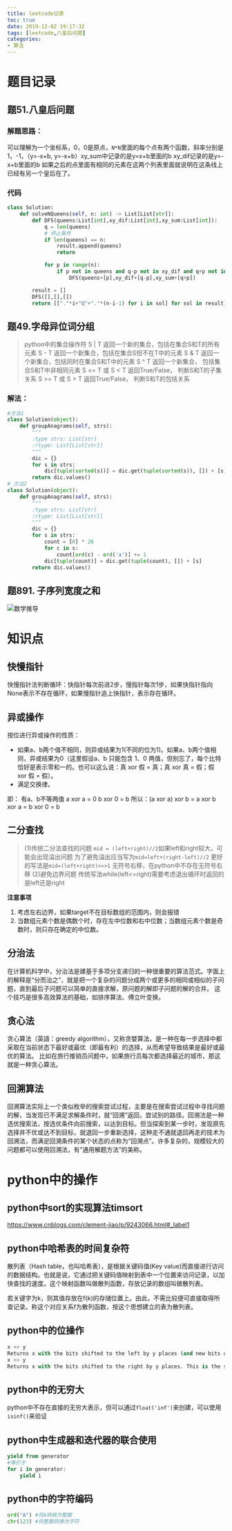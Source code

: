```yaml
---
title: leetcode记录
toc: true
date: 2019-12-02 19:17:32
tags: [leetcode,八皇后问题]
categories:
- 算法
---
```


# 题目记录
## 题51.八皇后问题
<!--more-->
### 解题思路：
可以理解为一个坐标系，0，0是原点，`N*N`里面的每个点有两个函数，斜率分别是1，-1，（y=-x+b, y=-x+b）xy_sum中记录的是y=x+b里面的b xy_dif记录的是y=-x+b里面的b 如果之后的点里面有相同的元素在这两个列表里面就说明在这条线上已经有另一个皇后在了。

### 代码
```python
class Solution:
    def solveNQueens(self, n: int) -> List[List[str]]:
        def DFS(queens:List[int],xy_dif:List[int],xy_sum:List[int]):
            q = len(queens)
            # 终止条件
            if len(queens) == n:
                result.append(queens)
                return

            for p in range(n):
                if p not in queens and q-p not in xy_dif and q+p not in xy_sum:
                    DFS(queens+[p],xy_dif+[q-p],xy_sum+[q+p])

        result = []
        DFS([],[],[])
        return [["."*i+"Q"+"."*(n-i-1) for i in sol] for sol in result]
```

## 题49.字母异位词分组

> python中的集合操作符
> S | T 返回一个新的集合，包括在集合S和T的所有元素
> S - T 返回一个新集合，包括在集合S但不在T中的元素
> S & T 返回一个新集合，包括同时在集合S和T中的元素
> S ^ T 返回一个新集合， 包括集合S和T中非相同元素
> S <= T 或 S < T 返回True/False， 判断S和T的子集关系
> S >= T 或 S > T 返回True/False， 判断S和T的包括关系

### 解法：
```python
#方法1
class Solution(object):
    def groupAnagrams(self, strs):
        """
        :type strs: List[str]
        :rtype: List[List[str]]
        """
        dic = {}
        for s in strs:
            dic[tuple(sorted(s))] = dic.get(tuple(sorted(s)), []) + [s]
        return dic.values()
# 方法2
class Solution(object):
    def groupAnagrams(self, strs):
        """
        :type strs: List[str]
        :rtype: List[List[str]]
        """
        dic = {}
        for s in strs:
            count = [0] * 26
            for c in s:
                count[ord(c) - ord('a')] += 1
            dic[tuple(count)] = dic.get(tuple(count), []) + [s]
        return dic.values()
```
## 题891. 子序列宽度之和
![数学推导](_attachments/89814a54e0bd778f13761784d1ed7813.jpg)

# 知识点
## 快慢指针
快慢指针法判断循环：快指针每次前进2步，慢指针每次1步，如果快指针指向None表示不存在循环，如果慢指针追上快指针，表示存在循环。

## 异或操作
按位进行异或操作的性质：
- 如果a、b两个值不相同，则异或结果为1(不同的位为1)。如果a、b两个值相同，异或结果为0（这里假设a、b 只能包含 1、0 两值，但别忘了，每个比特恰好是表示零和一的。也可以这么说：真 xor 假 = 真；真 xor 真 = 假；假 xor 假 = 假）。
- 满足交换律。

即：
有a、b不等两值
a xor a = 0
b xor 0 = b
所以：(a xor a) xor b = a xor b xor a = b xor 0 = b


## 二分查找
> (1)传统二分法查找的问题
> `mid = (left+right)//2`如果left和right较大，可能会出现溢出问题
> 为了避免溢出应当写为`mid=left+(right-left)//2`
> 更好的写法是`mid=(left+right)>>>1` 无符号右移，在python中不存在无符号右移
> (2)避免边界问题
> 传统写法while(left<=right)需要考虑退出循环时返回的是left还是right

**注意事项**
1. 考虑左右边界，如果target不在目标数组的范围内，则会报错
2. 当数组元素个数是偶数个时，存在左中位数和右中位数；当数组元素个数是奇数时，则只存在确定的中位数。

## 分治法
在计算机科学中，分治法是建基于多项分支递归的一种很重要的算法范式。字面上的解释是“分而治之”，就是把一个复杂的问题分成两个或更多的相同或相似的子问题，直到最后子问题可以简单的直接求解，原问题的解即子问题的解的合并。 这个技巧是很多高效算法的基础，如排序算法、傅立叶变换。

## 贪心法
贪心算法（英語：greedy algorithm），又称贪婪算法，是一种在每一步选择中都采取在当前状态下最好或最优（即最有利）的选择，从而希望导致结果是最好或最优的算法。 比如在旅行推销员问题中，如果旅行员每次都选择最近的城市，那这就是一种贪心算法。

## 回溯算法
回溯算法实际上一个类似枚举的搜索尝试过程，主要是在搜索尝试过程中寻找问题的解，当发现已不满足求解条件时，就“回溯”返回，尝试别的路径。回溯法是一种选优搜索法，按选优条件向前搜索，以达到目标。但当探索到某一步时，发现原先选择并不优或达不到目标，就退回一步重新选择，这种走不通就退回再走的技术为回溯法，而满足回溯条件的某个状态的点称为“回溯点”。许多复杂的，规模较大的问题都可以使用回溯法，有“通用解题方法”的美称。


# python中的操作

## python中sort的实现算法timsort
https://www.cnblogs.com/clement-jiao/p/9243066.html#_label1

## python中哈希表的时间复杂符
散列表（Hash table，也叫哈希表），是根据关键码值(Key value)而直接进行访问的数据结构。也就是说，它通过把关键码值映射到表中一个位置来访问记录，以加快查找的速度。这个映射函数叫做散列函数，存放记录的数组叫做散列表。

若关键字为k，则其值存放在f(k)的存储位置上。由此，不需比较便可直接取得所查记录。称这个对应关系f为散列函数，按这个思想建立的表为散列表。

## python中的位操作
```python
x << y
Returns x with the bits shifted to the left by y places (and new bits on the right-hand-side are zeros). This is the same as multiplying x by 2**y.
x >> y
Returns x with the bits shifted to the right by y places. This is the same as //'ing x by 2**y.
```

## python中的无穷大
python中不存在直接的无穷大表示，但可以通过`float('inf')`来创建，可以使用
`isinf()`来验证


## python中生成器和迭代器的联合使用
```python
yield from generator
#等价于
for i in generator:
    yield i
```

## python中的字符编码
```python
ord("A") #将A转换为整数
chr(123) #将整数转换为字符
```

